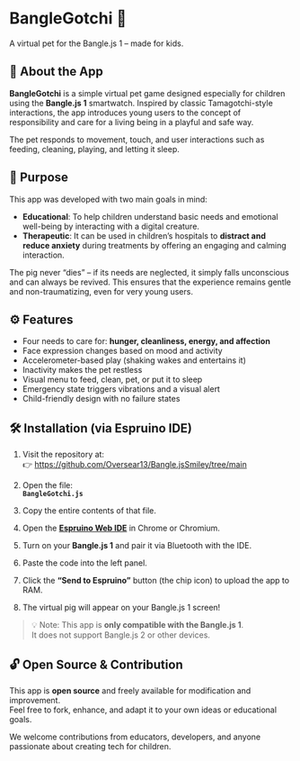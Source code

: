 # BangleGotchi 🐷  
A virtual pet for the Bangle.js 1 – made for kids.

## 🌟 About the App

**BangleGotchi** is a simple virtual pet game designed especially for children using the **Bangle.js 1** smartwatch. Inspired by classic Tamagotchi-style interactions, the app introduces young users to the concept of responsibility and care for a living being in a playful and safe way.

The pet responds to movement, touch, and user interactions such as feeding, cleaning, playing, and letting it sleep.

## 🎯 Purpose

This app was developed with two main goals in mind:

- **Educational**: To help children understand basic needs and emotional well-being by interacting with a digital creature.
- **Therapeutic**: It can be used in children’s hospitals to **distract and reduce anxiety** during treatments by offering an engaging and calming interaction.

The pig never “dies” – if its needs are neglected, it simply falls unconscious and can always be revived. This ensures that the experience remains gentle and non-traumatizing, even for very young users.

## ⚙️ Features

- Four needs to care for: **hunger, cleanliness, energy, and affection**
- Face expression changes based on mood and activity
- Accelerometer-based play (shaking wakes and entertains it)
- Inactivity makes the pet restless
- Visual menu to feed, clean, pet, or put it to sleep
- Emergency state triggers vibrations and a visual alert
- Child-friendly design with no failure states

## 🛠️ Installation (via Espruino IDE)

1. Visit the repository at:  
   👉 https://github.com/Oversear13/Bangle.jsSmiley/tree/main

2. Open the file:  
   **`BangleGotchi.js`**

3. Copy the entire contents of that file.

4. Open the **[Espruino Web IDE](https://www.espruino.com/ide/)** in Chrome or Chromium.

5. Turn on your **Bangle.js 1** and pair it via Bluetooth with the IDE.

6. Paste the code into the left panel.

7. Click the **“Send to Espruino”** button (the chip icon) to upload the app to RAM.

8. The virtual pig will appear on your Bangle.js 1 screen!

> 💡 Note: This app is **only compatible with the Bangle.js 1**.  
> It does not support Bangle.js 2 or other devices.

## 🔓 Open Source & Contribution

This app is **open source** and freely available for modification and improvement.  
Feel free to fork, enhance, and adapt it to your own ideas or educational goals.

We welcome contributions from educators, developers, and anyone passionate about creating tech for children.
